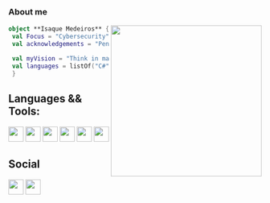 ## 

### About me

<img align="right" width="300" src="https://i2.wp.com/allhtaccess.info/wp-content/uploads/2018/03/programming.gif?fit=1281%2C716&ssl=1" />

```kotlin
object **Isaque Medeiros** {
 val Focus = "Cybersecurity"
 val acknowledgements = "Pentest", ".NET", "SQL", "MongoDB", "NodeJS",
 
 val myVision = "Think in macro, not in technology"
 val languages = listOf("C#", "Javascript")
 }
```

## **Languages && Tools:**  

<code><img height="30" src="https://cdn.jsdelivr.net/gh/devicons/devicon/icons/csharp/csharp-original.svg" /></code>
<code><img height="30" src="https://cdn.jsdelivr.net/gh/devicons/devicon/icons/dotnetcore/dotnetcore-original.svg" /></code>
<code><img height="30" src="https://cdn.jsdelivr.net/gh/devicons/devicon/icons/microsoftsqlserver/microsoftsqlserver-plain-wordmark.svg" /></code>
<code><img height="30" src="https://cdn.jsdelivr.net/gh/devicons/devicon/icons/mongodb/mongodb-original-wordmark.svg" /></code>
<code><img height="30" src="https://cdn.jsdelivr.net/gh/devicons/devicon/icons/git/git-original.svg"/></code>
<code><img height="30" src="https://cdn.jsdelivr.net/gh/devicons/devicon/icons/javascript/javascript-original.svg"/></code>
<br>


## Social
<a href="https://www.linkedin.com/in/isaque-m/"> <img height="30" src="https://img.shields.io/badge/LinkedIn-0077B5?style=for-the-badge&logo=linkedin&logoColor=white"/></a>
<a href="https://www.instagram.com/_isaque__/"> <img height="30" src="https://img.shields.io/badge/Instagram-E4405F?style=for-the-badge&logo=instagram&logoColor=white"/></a>
